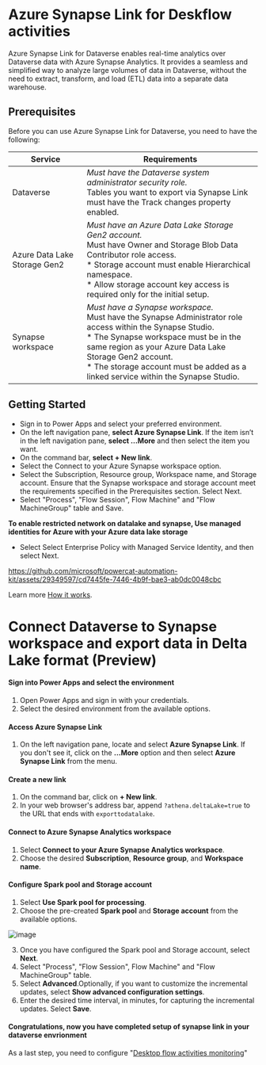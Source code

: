 # Azure Synapse Link for Deskflow activities

Azure Synapse Link for Dataverse enables real-time analytics over Dataverse data with Azure Synapse Analytics. It provides a seamless and simplified way to analyze large volumes of data in Dataverse, without the need to extract, transform, and load (ETL) data into a separate data warehouse.

## Prerequisites
Before you can use Azure Synapse Link for Dataverse, you need to have the following:

| Service                   | Requirements                                                                                                                                                                                                                      |
|---------------------------|-----------------------------------------------------------------------------------------------------------------------------------------------------------------------------------------------------------------------------------|
| Dataverse                 | *Must have the Dataverse system administrator security role.<br>* Tables you want to export via Synapse Link must have the Track changes property enabled.                                                                            |
| Azure Data Lake Storage Gen2 | *Must have an Azure Data Lake Storage Gen2 account.<br>* Must have Owner and Storage Blob Data Contributor role access.<br>* Storage account must enable Hierarchical namespace.<br>* Allow storage account key access is required only for the initial setup. |
| Synapse workspace         | *Must have a Synapse workspace.<br>* Must have the Synapse Administrator role access within the Synapse Studio.<br>* The Synapse workspace must be in the same region as your Azure Data Lake Storage Gen2 account.<br>* The storage account must be added as a linked service within the Synapse Studio. |

## Getting Started
- Sign in to Power Apps and select your preferred environment.
- On the left navigation pane, **select Azure Synapse Link**. If the item isn’t in the left navigation pane, **select …More** and then select the item you want.
- On the command bar, **select + New link**.
- Select the Connect to your Azure Synapse workspace option.
- Select the Subscription, Resource group, Workspace name, and Storage account. Ensure that the Synapse workspace and storage account meet the requirements specified in the Prerequisites section. Select Next.
- Select "Process", "Flow Session", Flow Machine" and "Flow MachineGroup" table and Save.

**To enable restricted network on datalake and synapse, Use managed identities for Azure with your Azure data lake storage**
 - Select Select Enterprise Policy with Managed Service Identity, and then select Next.

https://github.com/microsoft/powercat-automation-kit/assets/29349597/cd7445fe-7446-4b9f-bae3-ab0dc0048cbc

Learn more [How it works](https://learn.microsoft.com/en-us/power-apps/maker/data-platform/export-to-data-lake).

# Connect Dataverse to Synapse workspace and export data in Delta Lake format (Preview)
#### Sign into Power Apps and select the environment

1. Open Power Apps and sign in with your credentials.
2. Select the desired environment from the available options.

#### Access Azure Synapse Link

1. On the left navigation pane, locate and select **Azure Synapse Link**. If you don't see it, click on the **...More** option and then select **Azure Synapse Link** from the menu.

#### Create a new link

1. On the command bar, click on **+ New link**.
2. In your web browser's address bar, append `?athena.deltaLake=true` to the URL that ends with `exporttodatalake`.

#### Connect to Azure Synapse Analytics workspace

1. Select **Connect to your Azure Synapse Analytics workspace**.
2. Choose the desired **Subscription**, **Resource group**, and **Workspace name**.

#### Configure Spark pool and Storage account

1. Select **Use Spark pool for processing**.
2. Choose the pre-created **Spark pool** and **Storage account** from the available options.

![image](https://github.com/microsoft/powercat-automation-kit/assets/29349597/70a11c24-c449-45db-a7ea-0d5e0b4f0a3f)

3. Once you have configured the Spark pool and Storage account, select **Next**.
4. Select "Process", "Flow Session", Flow Machine" and "Flow MachineGroup" table.
5. Select **Advanced**.Optionally, if you want to customize the incremental updates, select **Show advanced configuration settings**.
6. Enter the desired time interval, in minutes, for capturing the incremental updates. Select **Save**.

#### Congratulations, now you have completed setup of synapse link in your dataverse envrionment

As a last step, you need to configure "[Desktop flow activities monitoring](../003-%20Power%20BI%20Dashboard%20Setup/readme.md)"
